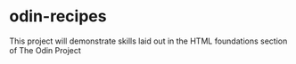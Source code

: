 # odin-recipes

This project will demonstrate skills laid out in the HTML foundations section of The Odin Project
